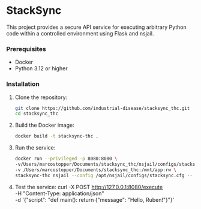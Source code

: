 # StackSync

This project provides a secure API service for executing arbitrary Python code within a controlled environment using Flask and nsjail.


### Prerequisites

- Docker
- Python 3.12 or higher

### Installation

1. Clone the repository:
   ```bash
   git clone https://github.com/industrial-disease/stacksync_thc.git
   cd stacksync_thc
2. Build the Docker image:
   ```bash
   docker build -t stacksync-thc .
3. Run the service:
   ```bash
   docker run --privileged -p 8080:8080 \
   -v/Users/marcostopper/Documents/stacksync_thc/nsjail/configs/stacksync.cfg:/opt/nsjail/configs/stacksync.cfg \
   -v /Users/marcostopper/Documents/stacksync_thc:/mnt/app:rw \
   stacksync-thc nsjail --config /opt/nsjail/configs/stacksync.cfg -- /usr/bin/python3    /mnt/app/stacksync_thc.py
4. Test the service: 
   curl -X POST http://127.0.0.1:8080/execute \
        -H "Content-Type: application/json" \
        -d '{"script": "def main(): return {\"message\": \"Hello, Ruben!\"}"}'
